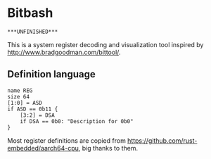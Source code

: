 # Bitbash

`***UNFINISHED***`

This is a system register decoding and visualization tool inspired by http://www.bradgoodman.com/bittool/.

## Definition language
```
name REG
size 64
[1:0] = ASD
if ASD == 0b11 {
	[3:2] = DSA
	if DSA == 0b0: "Description for 0b0"
}

```

Most register definitions are copied from https://github.com/rust-embedded/aarch64-cpu, big thanks to them.
